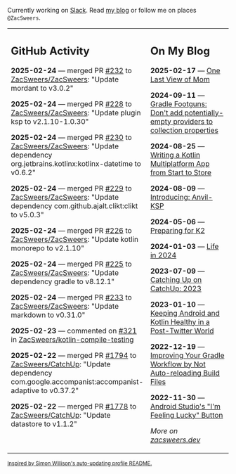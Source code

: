 Currently working on [Slack](https://slack.com/). Read [my blog](https://zacsweers.dev/) or follow me on places `@ZacSweers`.

<table><tr><td valign="top" width="60%">

## GitHub Activity
<!-- githubActivity starts -->
**2025-02-24** — merged PR [#232](https://github.com/ZacSweers/ZacSweers/pull/232) to [ZacSweers/ZacSweers](https://github.com/ZacSweers/ZacSweers): "Update mordant to v3.0.2"

**2025-02-24** — merged PR [#228](https://github.com/ZacSweers/ZacSweers/pull/228) to [ZacSweers/ZacSweers](https://github.com/ZacSweers/ZacSweers): "Update plugin ksp to v2.1.10-1.0.30"

**2025-02-24** — merged PR [#230](https://github.com/ZacSweers/ZacSweers/pull/230) to [ZacSweers/ZacSweers](https://github.com/ZacSweers/ZacSweers): "Update dependency org.jetbrains.kotlinx:kotlinx-datetime to v0.6.2"

**2025-02-24** — merged PR [#229](https://github.com/ZacSweers/ZacSweers/pull/229) to [ZacSweers/ZacSweers](https://github.com/ZacSweers/ZacSweers): "Update dependency com.github.ajalt.clikt:clikt to v5.0.3"

**2025-02-24** — merged PR [#226](https://github.com/ZacSweers/ZacSweers/pull/226) to [ZacSweers/ZacSweers](https://github.com/ZacSweers/ZacSweers): "Update kotlin monorepo to v2.1.10"

**2025-02-24** — merged PR [#225](https://github.com/ZacSweers/ZacSweers/pull/225) to [ZacSweers/ZacSweers](https://github.com/ZacSweers/ZacSweers): "Update dependency gradle to v8.12.1"

**2025-02-24** — merged PR [#233](https://github.com/ZacSweers/ZacSweers/pull/233) to [ZacSweers/ZacSweers](https://github.com/ZacSweers/ZacSweers): "Update markdown to v0.31.0"

**2025-02-23** — commented on [#321](https://github.com/ZacSweers/kotlin-compile-testing/issues/321#issuecomment-2676913994) in [ZacSweers/kotlin-compile-testing](https://github.com/ZacSweers/kotlin-compile-testing)

**2025-02-22** — merged PR [#1794](https://github.com/ZacSweers/CatchUp/pull/1794) to [ZacSweers/CatchUp](https://github.com/ZacSweers/CatchUp): "Update dependency com.google.accompanist:accompanist-adaptive to v0.37.2"

**2025-02-22** — merged PR [#1778](https://github.com/ZacSweers/CatchUp/pull/1778) to [ZacSweers/CatchUp](https://github.com/ZacSweers/CatchUp): "Update datastore to v1.1.2"
<!-- githubActivity ends -->
</td><td valign="top" width="40%">

## On My Blog
<!-- blog starts -->
**2025-02-17** — [One Last View of Mom](https://www.zacsweers.dev/one-last-view-of-mom/)

**2024-09-11** — [Gradle Footguns: Don't add potentially-empty providers to collection properties](https://www.zacsweers.dev/gradle-footgun-adding-empty-providers-to-collection-properties/)

**2024-08-25** — [Writing a Kotlin Multiplatform App from Start to Store](https://www.zacsweers.dev/writing-a-kotlin-multiplatform-app-from-start-to-store/)

**2024-08-09** — [Introducing: Anvil-KSP](https://www.zacsweers.dev/introducing-anvil-ksp/)

**2024-05-06** — [Preparing for K2](https://www.zacsweers.dev/preparing-for-k2/)

**2024-01-03** — [Life in 2024](https://www.zacsweers.dev/life-in-2024/)

**2023-07-09** — [Catching Up on CatchUp: 2023](https://www.zacsweers.dev/catching-up-on-catchup-2023/)

**2023-01-10** — [Keeping Android and Kotlin Healthy in a Post-Twitter World](https://www.zacsweers.dev/keeping-android-healthy/)

**2022-12-19** — [Improving Your Gradle Workflow by Not Auto-reloading Build Files](https://www.zacsweers.dev/improving-your-workflow-by-not-auto-reloading-build-files/)

**2022-11-30** — [Android Studio's "I'm Feeling Lucky" Button](https://www.zacsweers.dev/android-studios-im-feeling-lucky-button/)
<!-- blog ends -->
_More on [zacsweers.dev](https://zacsweers.dev/)_
</td></tr></table>

<sub><a href="https://simonwillison.net/2020/Jul/10/self-updating-profile-readme/">Inspired by Simon Willison's auto-updating profile README.</a></sub>
